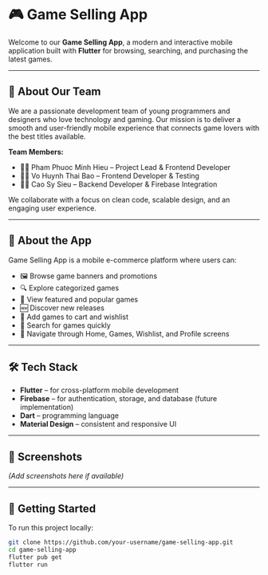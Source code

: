 # 🎮 Game Selling App

Welcome to our **Game Selling App**, a modern and interactive mobile application built with **Flutter** for browsing, searching, and purchasing the latest games.

---

## 👥 About Our Team

We are a passionate development team of young programmers and designers who love technology and gaming. Our mission is to deliver a smooth and user-friendly mobile experience that connects game lovers with the best titles available.

**Team Members:**
- 🧑‍💻 Pham Phuoc Minh Hieu – Project Lead & Frontend Developer
- 🧑‍💻 Vo Huynh Thai Bao – Frontend Developer & Testing
- 🧑‍💻 Cao Sy Sieu – Backend Developer & Firebase Integration

We collaborate with a focus on clean code, scalable design, and an engaging user experience.

---

## 📱 About the App

Game Selling App is a mobile e-commerce platform where users can:

- 🖼️ Browse game banners and promotions
- 🔍 Explore categorized games
- 🌟 View featured and popular games
- 🆕 Discover new releases
- 🛒 Add games to cart and wishlist
- 🔎 Search for games quickly
- 👤 Navigate through Home, Games, Wishlist, and Profile screens

---

## 🛠 Tech Stack

- **Flutter** – for cross-platform mobile development
- **Firebase** – for authentication, storage, and database (future implementation)
- **Dart** – programming language
- **Material Design** – consistent and responsive UI

---

## 📸 Screenshots

*(Add screenshots here if available)*

---

## 🚀 Getting Started

To run this project locally:

```bash
git clone https://github.com/your-username/game-selling-app.git
cd game-selling-app
flutter pub get
flutter run
